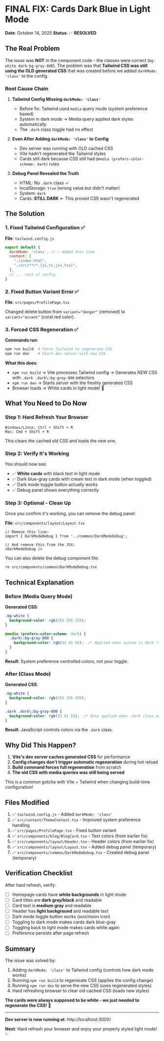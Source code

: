 # FINAL FIX: Cards Dark Blue in Light Mode

**Date**: October 14, 2025
**Status**: ✅ **RESOLVED**

## The Real Problem

The issue was **NOT** in the component code - the classes were correct (`bg-white dark:bg-gray-800`). The problem was that **Tailwind CSS was still using the OLD generated CSS** that was created before we added `darkMode: 'class'` to the config.

### Root Cause Chain

1. **Tailwind Config Missing `darkMode: 'class'`**
   - Before fix: Tailwind used `media` query mode (system preference based)
   - System in dark mode → Media query applied dark styles automatically
   - The `.dark` class toggle had no effect

2. **Even After Adding `darkMode: 'class'` to Config**
   - Dev server was running with OLD cached CSS
   - Vite hadn't regenerated the Tailwind styles
   - Cards still dark because CSS still had `@media (prefers-color-scheme: dark)` rules

3. **Debug Panel Revealed the Truth**
   - HTML: No `.dark` class ✓
   - localStorage: `true` (wrong value but didn't matter)
   - System: `dark`
   - Cards: **STILL DARK** ← This proved CSS wasn't regenerated

## The Solution

### 1. Fixed Tailwind Configuration ✅
**File**: `tailwind.config.js`

```javascript
export default {
  darkMode: 'class', // ← Added this line
  content: [
    "./index.html",
    "./src/**/*.{js,ts,jsx,tsx}",
  ],
  // ... rest of config
}
```

### 2. Fixed Button Variant Error ✅
**File**: `src/pages/ProfilePage.tsx`

Changed delete button from `variant="danger"` (removed) to `variant="accent"` (coral red color).

### 3. Forced CSS Regeneration ✅

**Commands run**:
```bash
npm run build  # Force Tailwind to regenerate CSS
npm run dev    # Start dev server with new CSS
```

**What this does**:
- `npm run build` → Vite processes Tailwind config → Generates NEW CSS with `.dark .dark\:bg-gray-800` selectors
- `npm run dev` → Starts server with the freshly generated CSS
- Browser loads → White cards in light mode! 🎉

## What You Need to Do Now

### Step 1: Hard Refresh Your Browser
```
Windows/Linux: Ctrl + Shift + R
Mac: Cmd + Shift + R
```

This clears the cached old CSS and loads the new one.

### Step 2: Verify It's Working

You should now see:
- ✅ **White cards** with black text in light mode
- ✅ Dark blue-gray cards with cream text in dark mode (when toggled)
- ✅ Dark mode toggle button actually works
- ✅ Debug panel shows everything correctly

### Step 3: Optional - Clean Up

Once you confirm it's working, you can remove the debug panel:

**File**: `src/components/layout/Layout.tsx`

```tsx
// Remove this line:
import { DarkModeDebug } from '../common/DarkModeDebug';

// And remove this from the JSX:
<DarkModeDebug />
```

You can also delete the debug component file:
```bash
rm src/components/common/DarkModeDebug.tsx
```

## Technical Explanation

### Before (Media Query Mode)

**Generated CSS**:
```css
.bg-white {
  background-color: rgb(255 255 255);
}

@media (prefers-color-scheme: dark) {
  .dark\:bg-gray-800 {
    background-color: rgb(31 41 55);  /* Applied when system is dark */
  }
}
```

**Result**: System preference controlled colors, not your toggle.

### After (Class Mode)

**Generated CSS**:
```css
.bg-white {
  background-color: rgb(255 255 255);
}

.dark .dark\:bg-gray-800 {
  background-color: rgb(31 41 55);  /* Only applied when .dark class exists */
}
```

**Result**: JavaScript controls colors via the `.dark` class.

## Why Did This Happen?

1. **Vite's dev server caches generated CSS** for performance
2. **Config changes don't trigger automatic regeneration** during hot reload
3. **Build command forces full regeneration** from scratch
4. **The old CSS with media queries was still being served**

This is a common gotcha with Vite + Tailwind when changing build-time configuration!

## Files Modified

1. ✅ `tailwind.config.js` - Added `darkMode: 'class'`
2. ✅ `src/context/ThemeContext.tsx` - Improved system preference handling
3. ✅ `src/pages/ProfilePage.tsx` - Fixed button variant
4. ✅ `src/components/blog/BlogCard.tsx` - Text colors (from earlier fix)
5. ✅ `src/components/layout/Header.tsx` - Header colors (from earlier fix)
6. ✅ `src/components/layout/Layout.tsx` - Added debug panel (temporary)
7. ✅ `src/components/common/DarkModeDebug.tsx` - Created debug panel (temporary)

## Verification Checklist

After hard refresh, verify:

- [ ] Homepage cards have **white backgrounds** in light mode
- [ ] Card titles are **dark gray/black** and readable
- [ ] Card text is **medium gray** and readable
- [ ] Header has **light background** and readable text
- [ ] Dark mode toggle button works (sun/moon icon)
- [ ] Toggling to dark mode makes cards dark blue-gray
- [ ] Toggling back to light mode makes cards white again
- [ ] Preference persists after page refresh

## Summary

The issue was solved by:
1. Adding `darkMode: 'class'` to Tailwind config (controls how dark mode works)
2. Running `npm run build` to regenerate CSS (applies the config change)
3. Running `npm run dev` to serve the new CSS (uses regenerated styles)
4. Hard refreshing browser to clear old cached CSS (loads new styles)

**The cards were always supposed to be white - we just needed to regenerate the CSS!** 🎉

---

**Dev server is now running at**: http://localhost:3000/

**Next**: Hard refresh your browser and enjoy your properly styled light mode! ✨
